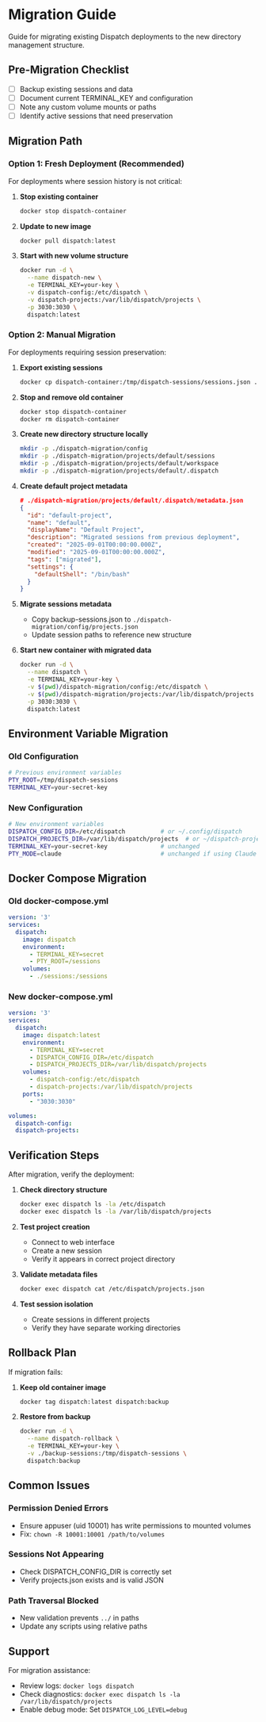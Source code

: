 # Migration Guide

Guide for migrating existing Dispatch deployments to the new directory management structure.

## Pre-Migration Checklist

- [ ] Backup existing sessions and data
- [ ] Document current TERMINAL_KEY and configuration
- [ ] Note any custom volume mounts or paths
- [ ] Identify active sessions that need preservation

## Migration Path

### Option 1: Fresh Deployment (Recommended)

For deployments where session history is not critical:

1. **Stop existing container**
   ```bash
   docker stop dispatch-container
   ```

2. **Update to new image**
   ```bash
   docker pull dispatch:latest
   ```

3. **Start with new volume structure**
   ```bash
   docker run -d \
     --name dispatch-new \
     -e TERMINAL_KEY=your-key \
     -v dispatch-config:/etc/dispatch \
     -v dispatch-projects:/var/lib/dispatch/projects \
     -p 3030:3030 \
     dispatch:latest
   ```

### Option 2: Manual Migration

For deployments requiring session preservation:

1. **Export existing sessions**
   ```bash
   docker cp dispatch-container:/tmp/dispatch-sessions/sessions.json ./backup-sessions.json
   ```

2. **Stop and remove old container**
   ```bash
   docker stop dispatch-container
   docker rm dispatch-container
   ```

3. **Create new directory structure locally**
   ```bash
   mkdir -p ./dispatch-migration/config
   mkdir -p ./dispatch-migration/projects/default/sessions
   mkdir -p ./dispatch-migration/projects/default/workspace
   mkdir -p ./dispatch-migration/projects/default/.dispatch
   ```

4. **Create default project metadata**
   ```json
   # ./dispatch-migration/projects/default/.dispatch/metadata.json
   {
     "id": "default-project",
     "name": "default",
     "displayName": "Default Project",
     "description": "Migrated sessions from previous deployment",
     "created": "2025-09-01T00:00:00.000Z",
     "modified": "2025-09-01T00:00:00.000Z",
     "tags": ["migrated"],
     "settings": {
       "defaultShell": "/bin/bash"
     }
   }
   ```

5. **Migrate sessions metadata**
   - Copy backup-sessions.json to `./dispatch-migration/config/projects.json`
   - Update session paths to reference new structure

6. **Start new container with migrated data**
   ```bash
   docker run -d \
     --name dispatch \
     -e TERMINAL_KEY=your-key \
     -v $(pwd)/dispatch-migration/config:/etc/dispatch \
     -v $(pwd)/dispatch-migration/projects:/var/lib/dispatch/projects \
     -p 3030:3030 \
     dispatch:latest
   ```

## Environment Variable Migration

### Old Configuration
```bash
# Previous environment variables
PTY_ROOT=/tmp/dispatch-sessions
TERMINAL_KEY=your-secret-key
```

### New Configuration
```bash
# New environment variables
DISPATCH_CONFIG_DIR=/etc/dispatch          # or ~/.config/dispatch
DISPATCH_PROJECTS_DIR=/var/lib/dispatch/projects  # or ~/dispatch-projects
TERMINAL_KEY=your-secret-key               # unchanged
PTY_MODE=claude                            # unchanged if using Claude
```

## Docker Compose Migration

### Old docker-compose.yml
```yaml
version: '3'
services:
  dispatch:
    image: dispatch
    environment:
      - TERMINAL_KEY=secret
      - PTY_ROOT=/sessions
    volumes:
      - ./sessions:/sessions
```

### New docker-compose.yml
```yaml
version: '3'
services:
  dispatch:
    image: dispatch:latest
    environment:
      - TERMINAL_KEY=secret
      - DISPATCH_CONFIG_DIR=/etc/dispatch
      - DISPATCH_PROJECTS_DIR=/var/lib/dispatch/projects
    volumes:
      - dispatch-config:/etc/dispatch
      - dispatch-projects:/var/lib/dispatch/projects
    ports:
      - "3030:3030"

volumes:
  dispatch-config:
  dispatch-projects:
```

## Verification Steps

After migration, verify the deployment:

1. **Check directory structure**
   ```bash
   docker exec dispatch ls -la /etc/dispatch
   docker exec dispatch ls -la /var/lib/dispatch/projects
   ```

2. **Test project creation**
   - Connect to web interface
   - Create a new session
   - Verify it appears in correct project directory

3. **Validate metadata files**
   ```bash
   docker exec dispatch cat /etc/dispatch/projects.json
   ```

4. **Test session isolation**
   - Create sessions in different projects
   - Verify they have separate working directories

## Rollback Plan

If migration fails:

1. **Keep old container image**
   ```bash
   docker tag dispatch:latest dispatch:backup
   ```

2. **Restore from backup**
   ```bash
   docker run -d \
     --name dispatch-rollback \
     -e TERMINAL_KEY=your-key \
     -v ./backup-sessions:/tmp/dispatch-sessions \
     dispatch:backup
   ```

## Common Issues

### Permission Denied Errors
- Ensure appuser (uid 10001) has write permissions to mounted volumes
- Fix: `chown -R 10001:10001 /path/to/volumes`

### Sessions Not Appearing
- Check DISPATCH_CONFIG_DIR is correctly set
- Verify projects.json exists and is valid JSON

### Path Traversal Blocked
- New validation prevents `../` in paths
- Update any scripts using relative paths

## Support

For migration assistance:
- Review logs: `docker logs dispatch`
- Check diagnostics: `docker exec dispatch ls -la /var/lib/dispatch/projects`
- Enable debug mode: Set `DISPATCH_LOG_LEVEL=debug`